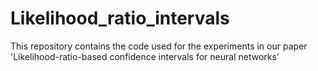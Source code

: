 # Likelihood_ratio_intervals

This repository contains the code used for the experiments in our paper 'Likelihood-ratio-based confidence intervals for neural networks'

